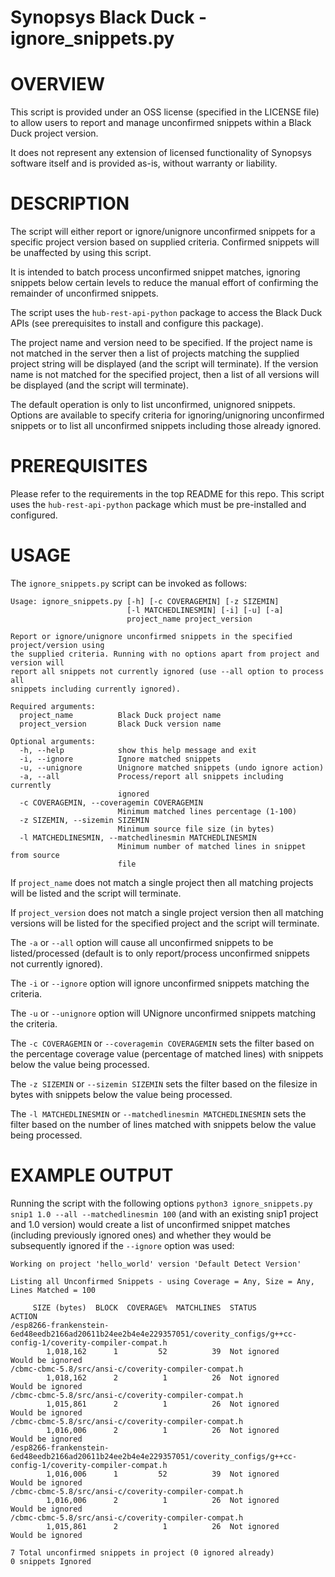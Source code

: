 # Synopsys Black Duck - ignore_snippets.py
# OVERVIEW

This script is provided under an OSS license (specified in the LICENSE file) to allow users to report and manage unconfirmed snippets within a Black Duck project version.

It does not represent any extension of licensed functionality of Synopsys software itself and is provided as-is, without warranty or liability.

# DESCRIPTION

The script will either report or ignore/unignore unconfirmed snippets for a specific project version based on supplied criteria. Confirmed snippets will be unaffected by using this script.

It is intended to batch process unconfirmed snippet matches, ignoring snippets below certain levels to reduce the manual effort of confirming the remainder of unconfirmed snippets.

The script uses the `hub-rest-api-python` package to access the Black Duck APIs (see prerequisites to install and configure this package).

The project name and version need to be specified. If the project name is not matched in the server then a list of projects matching the supplied project string will be displayed (and the script will terminate). If the version name is not matched for the specified project, then a list of all versions will be displayed (and the script will terminate).

The default operation is only to list unconfirmed, unignored snippets. Options are available to specify criteria for ignoring/unignoring unconfirmed snippets or to list all unconfirmed snippets including those already ignored.

# PREREQUISITES

Please refer to the requirements in the top README for this repo. This script uses the `hub-rest-api-python` package which must be pre-installed and configured.

# USAGE

The `ignore_snippets.py` script can be invoked as follows:

    Usage: ignore_snippets.py [-h] [-c COVERAGEMIN] [-z SIZEMIN]
                              [-l MATCHEDLINESMIN] [-i] [-u] [-a]
                              project_name project_version

    Report or ignore/unignore unconfirmed snippets in the specified project/version using
    the supplied criteria. Running with no options apart from project and version will
    report all snippets not currently ignored (use --all option to process all
    snippets including currently ignored).

    Required arguments:
      project_name          Black Duck project name
      project_version       Black Duck version name

    Optional arguments:
      -h, --help            show this help message and exit
      -i, --ignore          Ignore matched snippets
      -u, --unignore        Unignore matched snippets (undo ignore action)
      -a, --all             Process/report all snippets including currently
                            ignored
      -c COVERAGEMIN, --coveragemin COVERAGEMIN
                            Minimum matched lines percentage (1-100)
      -z SIZEMIN, --sizemin SIZEMIN
                            Minimum source file size (in bytes)
      -l MATCHEDLINESMIN, --matchedlinesmin MATCHEDLINESMIN
                            Minimum number of matched lines in snippet from source
                            file

If `project_name` does not match a single project then all matching projects will be listed and the script will terminate.

If `project_version` does not match a single project version then all matching versions will be listed for the specified project and the script will terminate.

The `-a` or `--all` option will cause all unconfirmed snippets to be listed/processed (default is to only report/process unconfirmed snippets not currently ignored).

The `-i` or `--ignore` option will ignore unconfirmed snippets matching the criteria.

The `-u` or `--unignore` option will UNignore unconfirmed snippets matching the criteria.

The `-c COVERAGEMIN` or `--coveragemin COVERAGEMIN` sets the filter based on the percentage coverage value (percentage of matched lines) with snippets below the value being processed.

The `-z SIZEMIN` or `--sizemin SIZEMIN` sets the filter based on the filesize in bytes with snippets below the value being processed.

The `-l MATCHEDLINESMIN` or `--matchedlinesmin MATCHEDLINESMIN` sets the filter based on the number of lines matched with snippets below the value being processed.

# EXAMPLE OUTPUT

Running the script with the following options `python3 ignore_snippets.py snip1 1.0 --all --matchedlinesmin 100` (and with an existing snip1 project and 1.0 version) would create a list of unconfirmed snippet matches (including previously ignored ones) and whether they would be subsequently ignored if the `--ignore` option was used:

    Working on project 'hello_world' version 'Default Detect Version'

    Listing all Unconfirmed Snippets - using Coverage = Any, Size = Any, Lines Matched = 100

         SIZE (bytes)  BLOCK  COVERAGE%  MATCHLINES  STATUS                ACTION              
    /esp8266-frankenstein-6ed48eedb2166ad20611b24ee2b4e4e229357051/coverity_configs/g++cc-config-1/coverity-compiler-compat.h
            1,018,162      1         52          39  Not ignored           Would be ignored    
    /cbmc-cbmc-5.8/src/ansi-c/coverity-compiler-compat.h
            1,018,162      2          1          26  Not ignored           Would be ignored     
    /cbmc-cbmc-5.8/src/ansi-c/coverity-compiler-compat.h
            1,015,861      2          1          26  Not ignored           Would be ignored    
    /cbmc-cbmc-5.8/src/ansi-c/coverity-compiler-compat.h
            1,016,006      2          1          26  Not ignored           Would be ignored    
    /esp8266-frankenstein-6ed48eedb2166ad20611b24ee2b4e4e229357051/coverity_configs/g++cc-config-1/coverity-compiler-compat.h
            1,016,006      1         52          39  Not ignored           Would be ignored    
    /cbmc-cbmc-5.8/src/ansi-c/coverity-compiler-compat.h
            1,016,006      2          1          26  Not ignored           Would be ignored     
    /cbmc-cbmc-5.8/src/ansi-c/coverity-compiler-compat.h
            1,015,861      2          1          26  Not ignored           Would be ignored    

    7 Total unconfirmed snippets in project (0 ignored already)
    0 snippets Ignored
